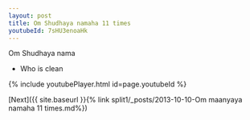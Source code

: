 ```yaml
---
layout: post
title: Om Shudhaya namaha 11 times
youtubeId: 7sHU3enoaHk
---
```

 
 
Om Shudhaya nama 
 
 -  Who is clean 
 
  
 
  
 
 
 
 
 
 


{% include youtubePlayer.html id=page.youtubeId %}
 
[Next]({{ site.baseurl }}{% link  split1/_posts/2013-10-10-Om maanyaya namaha 11 times.md%})
 
